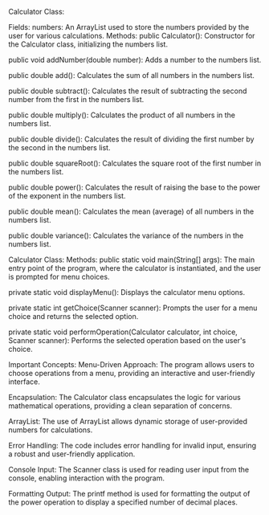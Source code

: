 Calculator Class:

Fields:
numbers: An ArrayList used to store the numbers provided by the user for various calculations.
Methods:
public Calculator(): Constructor for the Calculator class, initializing the numbers list.

public void addNumber(double number): Adds a number to the numbers list.

public double add(): Calculates the sum of all numbers in the numbers list.

public double subtract(): Calculates the result of subtracting the second number from the first in the numbers list.

public double multiply(): Calculates the product of all numbers in the numbers list.

public double divide(): Calculates the result of dividing the first number by the second in the numbers list.

public double squareRoot(): Calculates the square root of the first number in the numbers list.

public double power(): Calculates the result of raising the base to the power of the exponent in the numbers list.

public double mean(): Calculates the mean (average) of all numbers in the numbers list.

public double variance(): Calculates the variance of the numbers in the numbers list.




Calculator Class:
Methods:
public static void main(String[] args): The main entry point of the program, where the calculator is instantiated, and the user is prompted for menu choices.

private static void displayMenu(): Displays the calculator menu options.

private static int getChoice(Scanner scanner): Prompts the user for a menu choice and returns the selected option.

private static void performOperation(Calculator calculator, int choice, Scanner scanner): Performs the selected operation based on the user's choice.




Important Concepts:
Menu-Driven Approach: The program allows users to choose operations from a menu, providing an interactive and user-friendly interface.

Encapsulation: The Calculator class encapsulates the logic for various mathematical operations, providing a clean separation of concerns.

ArrayList: The use of ArrayList allows dynamic storage of user-provided numbers for calculations.

Error Handling: The code includes error handling for invalid input, ensuring a robust and user-friendly application.

Console Input: The Scanner class is used for reading user input from the console, enabling interaction with the program.

Formatting Output: The printf method is used for formatting the output of the power operation to display a specified number of decimal places.
